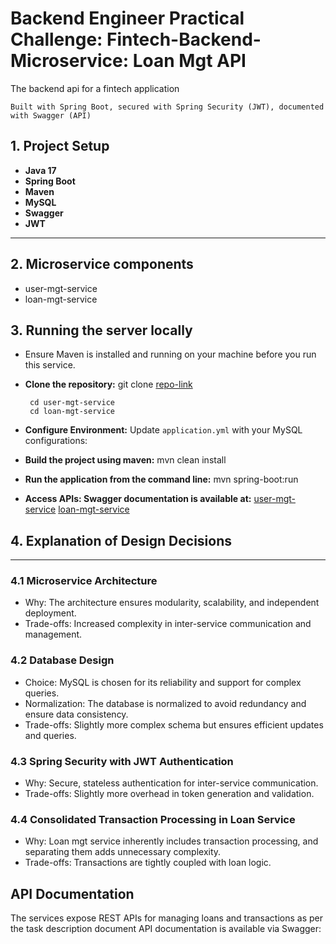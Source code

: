 #  Backend Engineer Practical Challenge: Fintech-Backend-Microservice: Loan Mgt API
The backend api for a fintech application

`Built with Spring Boot, secured with Spring Security (JWT), documented with Swagger (API)`

## 1. Project Setup ##
- **Java 17**
- **Spring Boot**
- **Maven**
- **MySQL**
- **Swagger** 
- **JWT**

---

## 2. Microservice components
- user-mgt-service
- loan-mgt-service

## 3. Running the server locally ##
-   Ensure Maven is installed and running on your machine before you run this service.
- **Clone the repository:** git clone [repo-link](https://github.com/musty-codified/practical-challenge.git)

       cd user-mgt-service
       cd loan-mgt-service
- **Configure Environment:** Update `application.yml` with your MySQL configurations:
- **Build the project using maven:** mvn clean install
- **Run the application from the command line:** mvn spring-boot:run
- **Access APIs: Swagger documentation is available at:**
  [user-mgt-service](http://localhost:8080/user-mgt-service/api/v1/swagger-ui/index.html#)
  [loan-mgt-service](http://localhost:8081/loan-mgt-service/api/v1/swagger-ui/index.html#)
 

## 4. Explanation of Design Decisions ##

---
### 4.1 Microservice Architecture
- Why: The architecture ensures modularity, scalability, and independent deployment.
- Trade-offs: Increased complexity in inter-service communication and management.
### 4.2 Database Design
- Choice: MySQL is chosen for its reliability and support for complex queries.
- Normalization: The database is normalized to avoid redundancy and ensure data consistency.
- Trade-offs: Slightly more complex schema but ensures efficient updates and queries.
### 4.3 Spring Security with JWT Authentication
- Why: Secure, stateless authentication for inter-service communication.
- Trade-offs: Slightly more overhead in token generation and validation.
### 4.4 Consolidated Transaction Processing in Loan Service
- Why: Loan mgt service inherently includes transaction processing, and separating them adds unnecessary complexity.
- Trade-offs: Transactions are tightly coupled with loan logic.

## API Documentation ##
The services expose REST APIs for managing loans and transactions as per the task description document
API documentation is available via Swagger:














